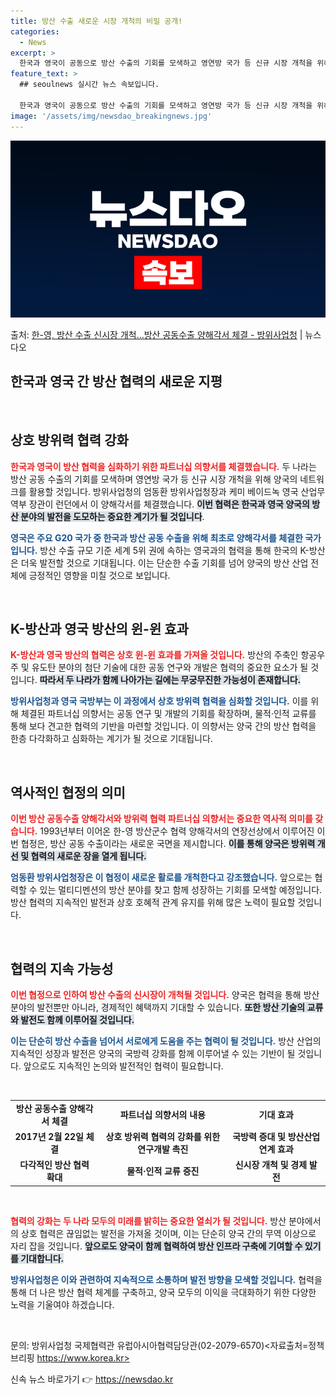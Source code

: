 ```yaml
---
title: 방산 수출 새로운 시장 개척의 비밀 공개!
categories:
  - News
excerpt: >
  한국과 영국이 공동으로 방산 수출의 기회를 모색하고 영연방 국가 등 신규 시장 개척을 위해 양국의 네트워크를…
feature_text: >
  ## seoulnews 실시간 뉴스 속보입니다.

  한국과 영국이 공동으로 방산 수출의 기회를 모색하고 영연방 국가 등 신규 시장 개척을 위해 양국의 네트워크를…
image: '/assets/img/newsdao_breakingnews.jpg'
---
```


![뉴스다오 속보](/assets/img/newsdao_breakingnews.jpg)

<p>출처: <a href="https://newsdao.kr/2623" rel="dofollow">한-영, 방산 수출 신시장 개척…방산 공동수출 양해각서 체결 - 방위사업청</a> | 뉴스다오</p>

<h2 data-ke-size="size26">한국과 영국 간 방산 협력의 새로운 지평</h2>

<p data-ke-size="size16">&nbsp;</p>

<h2 data-ke-size="size26">상호 방위력 협력 강화</h2>
<b><span style="color: #ee2323;">한국과 영국이 방산 협력을 심화하기 위한 파트너십 의향서를 체결했습니다.</span></b> 두 나라는 방산 공동 수출의 기회를 모색하며 영연방 국가 등 신규 시장 개척을 위해 양국의 네트워크를 활용할 것입니다. 방위사업청의 엄동환 방위사업청장과 케미 베이드녹 영국 산업무역부 장관이 런던에서 이 양해각서를 체결했습니다. <b><span style="background-color: #21538527;">이번 협력은 한국과 영국 양국의 방산 분야의 발전을 도모하는 중요한 계기가 될 것입니다</span></b>. 

<b><span style="color: #1a5490;">영국은 주요 G20 국가 중 한국과 방산 공동 수출을 위해 최초로 양해각서를 체결한 국가입니다.</span></b> 방산 수출 규모 기준 세계 5위 권에 속하는 영국과의 협력을 통해 한국의 K-방산은 더욱 발전할 것으로 기대됩니다. 이는 단순한 수출 기회를 넘어 양국의 방산 산업 전체에 긍정적인 영향을 미칠 것으로 보입니다.

<p data-ke-size="size16">&nbsp;</p>

<h2 data-ke-size="size26">K-방산과 영국 방산의 윈-윈 효과</h2>
<b><span style="color: #ee2323;">K-방산과 영국 방산의 협력은 상호 윈-윈 효과를 가져올 것입니다.</span></b> 방산의 주축인 항공우주 및 유도탄 분야의 첨단 기술에 대한 공동 연구와 개발은 협력의 중요한 요소가 될 것입니다. <b><span style="background-color: #21538527;">따라서 두 나라가 함께 나아가는 길에는 무궁무진한 가능성이 존재합니다.</span></b>

<b><span style="color: #1a5490;">방위사업청과 영국 국방부는 이 과정에서 상호 방위력 협력을 심화할 것입니다.</span></b> 이를 위해 체결된 파트너십 의향서는 공동 연구 및 개발의 기회를 확장하며, 물적·인적 교류를 통해 보다 견고한 협력의 기반을 마련할 것입니다. 이 의향서는 양국 간의 방산 협력을 한층 다각화하고 심화하는 계기가 될 것으로 기대됩니다.

<p data-ke-size="size16">&nbsp;</p>

<h2 data-ke-size="size26">역사적인 협정의 의미</h2>
<b><span style="color: #ee2323;">이번 방산 공동수출 양해각서와 방위력 협력 파트너십 의향서는 중요한 역사적 의미를 갖습니다.</span></b> 1993년부터 이어온 한-영 방산군수 협력 양해각서의 연장선상에서 이루어진 이번 협정은, 방산 공동 수출이라는 새로운 국면을 제시합니다. <b><span style="background-color: #21538527;">이를 통해 양국은 방위력 개선 및 협력의 새로운 장을 열게 됩니다.</span></b>

<b><span style="color: #1a5490;">엄동환 방위사업청장은 이 협정이 새로운 활로를 개척한다고 강조했습니다.</span></b> 앞으로는 협력할 수 있는 멀티디멘션의 방산 분야를 찾고 함께 성장하는 기회를 모색할 예정입니다. 방산 협력의 지속적인 발전과 상호 호혜적 관계 유지를 위해 많은 노력이 필요할 것입니다.

<p data-ke-size="size16">&nbsp;</p>

<h2 data-ke-size="size26">협력의 지속 가능성</h2>
<b><span style="color: #ee2323;">이번 협정으로 인하여 방산 수출의 신시장이 개척될 것입니다.</span></b> 양국은 협력을 통해 방산 분야의 발전뿐만 아니라, 경제적인 혜택까지 기대할 수 있습니다. <b><span style="background-color: #21538527;">또한 방산 기술의 교류와 발전도 함께 이루어질 것입니다.</span></b>

<b><span style="color: #1a5490;">이는 단순히 방산 수출을 넘어서 서로에게 도움을 주는 협력이 될 것입니다.</span></b> 방산 산업의 지속적인 성장과 발전은 양국의 국방력 강화를 함께 이루어낼 수 있는 기반이 될 것입니다. 앞으로도 지속적인 논의와 발전적인 협력이 필요합니다. 

<p data-ke-size="size16">&nbsp;</p>

<table style="width: 100%; border-collapse: collapse;">
<tr>
<td style="text-align: center; height: 17px;"><b>방산 공동수출 양해각서 체결</b></td>
<td style="text-align: center; height: 17px;"><b>파트너십 의향서의 내용</b></td>
<td style="text-align: center; height: 17px;"><b>기대 효과</b></td>
</tr>
<tr>
<td style="text-align: center; height: 17px;"><b>2017년 2월 22일 체결</b></td>
<td style="text-align: center; height: 17px;"><b>상호 방위력 협력의 강화를 위한 연구개발 촉진</b></td>
<td style="text-align: center; height: 17px;"><b>국방력 증대 및 방산산업 연계 효과</b></td>
</tr>
<tr>
<td style="text-align: center; height: 17px;"><b>다각적인 방산 협력 확대</b></td>
<td style="text-align: center; height: 17px;"><b>물적·인적 교류 증진</b></td>
<td style="text-align: center; height: 17px;"><b>신시장 개척 및 경제 발전</b></td>
</tr>
</table>

<p data-ke-size="size16">&nbsp;</p>

<b><span style="color: #ee2323;">협력의 강화는 두 나라 모두의 미래를 밝히는 중요한 열쇠가 될 것입니다.</span></b> 방산 분야에서의 상호 협력은 끊임없는 발전을 가져올 것이며, 이는 단순히 양국 간의 무역 이상으로 자리 잡을 것입니다. <b><span style="background-color: #21538527;">앞으로도 양국이 함께 협력하여 방산 인프라 구축에 기여할 수 있기를 기대합니다.</span></b> 

<b><span style="color: #1a5490;">방위사업청은 이와 관련하여 지속적으로 소통하며 발전 방향을 모색할 것입니다.</span></b> 협력을 통해 더 나은 방산 협력 체계를 구축하고, 양국 모두의 이익을 극대화하기 위한 다양한 노력을 기울여야 하겠습니다.

<p data-ke-size="size16">&nbsp;</p>

문의: 방위사업청 국제협력관 유럽아시아협력담당관(02-2079-6570)<자료출처=정책브리핑 https://www.korea.kr> 

신속 뉴스 바로가기 👉 <a href="https://newsdao.kr" rel="dofollow">https://newsdao.kr</a>


